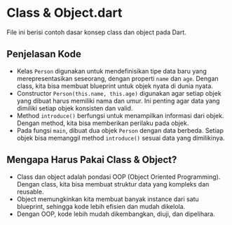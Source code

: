 # Class & Object.dart

File ini berisi contoh dasar konsep class dan object pada Dart.

## Penjelasan Kode
- Kelas `Person` digunakan untuk mendefinisikan tipe data baru yang merepresentasikan seseorang, dengan properti `name` dan `age`. Dengan class, kita bisa membuat blueprint untuk objek nyata di dunia nyata.
- Constructor `Person(this.name, this.age)` digunakan agar setiap objek yang dibuat harus memiliki nama dan umur. Ini penting agar data yang dimiliki setiap objek konsisten dan valid.
- Method `introduce()` berfungsi untuk menampilkan informasi dari objek. Dengan method, kita bisa memberikan perilaku pada objek.
- Pada fungsi `main`, dibuat dua objek `Person` dengan data berbeda. Setiap objek bisa memanggil method `introduce()` sesuai data yang dimilikinya.

## Mengapa Harus Pakai Class & Object?
- Class dan object adalah pondasi OOP (Object Oriented Programming). Dengan class, kita bisa membuat struktur data yang kompleks dan reusable.
- Object memungkinkan kita membuat banyak instance dari satu blueprint, sehingga kode lebih efisien dan mudah dikelola.
- Dengan OOP, kode lebih mudah dikembangkan, diuji, dan dipelihara.
